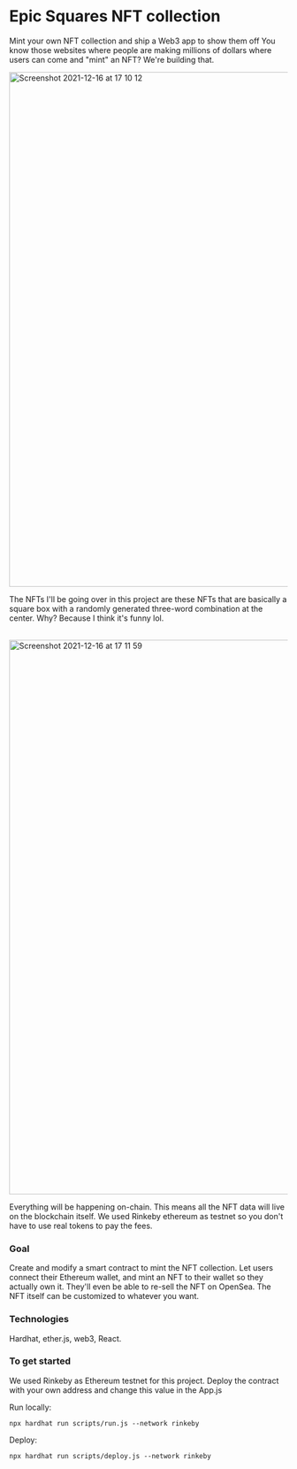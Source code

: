# Epic Squares NFT collection

Mint your own NFT collection and ship a Web3 app to show them off
You know those websites where people are making millions of dollars where users can come and "mint" an NFT? We're building that.

<img width="930" alt="Screenshot 2021-12-16 at 17 10 12" src="https://user-images.githubusercontent.com/32134460/146407320-9b226caa-bfef-4bac-b49a-cfb6b8c941d6.png"><br />

The NFTs I'll be going over in this project are these NFTs that are basically a square box with a randomly generated three-word combination at the center. Why? Because I think it's funny lol.<br /><br />

<img width="1002" alt="Screenshot 2021-12-16 at 17 11 59" src="https://user-images.githubusercontent.com/32134460/146407613-8051c20e-6868-4f86-9a19-88ba3e4c2e59.png">

Everything will be happening on-chain. This means all the NFT data will live on the blockchain itself. We used Rinkeby ethereum as testnet so you don't have to use real tokens to pay the fees.

### Goal

Create and modify a smart contract to mint the NFT collection.
Let users connect their Ethereum wallet, and mint an NFT to their wallet so they actually own it. They'll even be able to re-sell the NFT on OpenSea. The NFT itself can be customized to whatever you want.

### Technologies

Hardhat, ether.js, web3, React.

### To get started

We used Rinkeby as Ethereum testnet for this project.
Deploy the contract with your own address and change this value in the App.js

Run locally:

```
npx hardhat run scripts/run.js --network rinkeby
```

Deploy:

```
npx hardhat run scripts/deploy.js --network rinkeby
```
